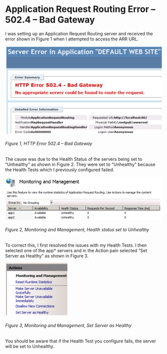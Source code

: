 # Application Request Routing Error – 502.4 – Bad Gateway

I was setting up an Application Request Routing server and received the error shown in Figure 1 when I attempted to access the ARR URL.

![HTTP Error 502.4 – Bad Gateway][FIGURE1]
###### Figure 1, HTTP Error 502.4 – Bad Gateway

The cause was due to the Health Status of the servers being set to “Unhealthy” as shown in Figure 2.  They were set to "Unhealthy" because the Health Tests which I previously configured failed.

![Monitoring and Management, Health status set to Unhealthy][FIGURE2]
###### Figure 2, Monitoring and Management, Health status set to Unhealthy

To correct this, I first resolved the issues with my Health Tests.  I then selected one of the app* servers and in the Action pain selected “Set Server as Healthy” as shown in Figure 3.

![Monitoring and Management, Set Server as Healthy][FIGURE3]
###### Figure 3, Monitoring and Management, Set Server as Healthy

You should be aware that if the Health Test you configure fails, the server will be set to Unhealthy.

[FIGURE1]: ../images/2012/msdn-0115.png "Figure 1, HTTP Error 502.4 – Bad Gateway"
[FIGURE2]: ../images/2012/msdn-0116.png "Figure 2, Monitoring and Management, Health status set to Unhealthy"
[FIGURE3]: ../images/2012/msdn-0117.png "Figure 3, LINQ to NHibernate with Lambda Expression"
